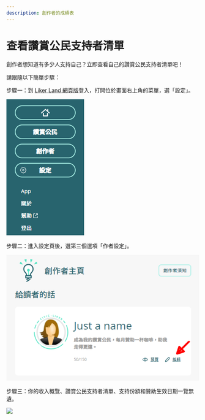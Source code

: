```yaml
---
description: 創作者的成績表
---
```


# 查看讚賞公民支持者清單

創作者想知道有多少人支持自己？立即查看自己的讚賞公民支持者清單吧！

請跟隨以下簡單步驟：  
  
步驟一：到 [Liker Land 網頁版](https://liker.land/)登入，打開位於畫面右上角的菜單，選「設定」。

![](../../.gitbook/assets/civic-liker-menu.png)

步驟二：進入設定頁後，選第三個選項「作者設定」。

![](../../.gitbook/assets/creators-pitch-1.png)

步驟三：你的收入概覽、讚賞公民支持者清單、支持份額和贊助生效日期一覽無遺。

![](../../.gitbook/assets/yoursupporter.jpg)

